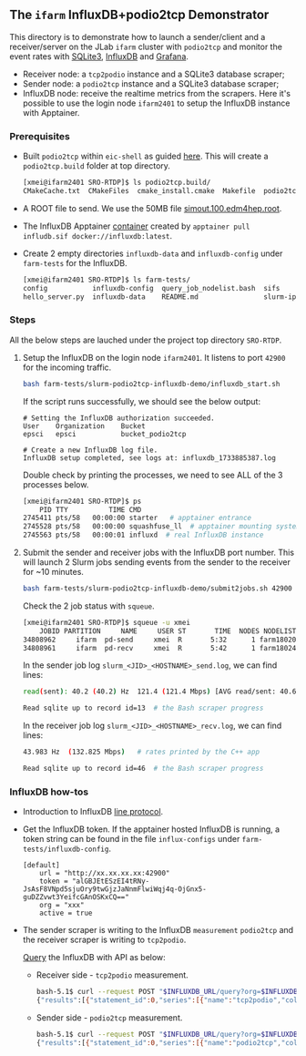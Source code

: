 ## The `ifarm` InfluxDB+podio2tcp Demonstrator

This directory is to demonstrate how to launch a sender/client and a receiver/server on the JLab `ifarm` cluster with `podio2tcp` and monitor the event rates with [SQLite3](https://www.sqlite.org/about.html), [InfluxDB](https://docs.influxdata.com/influxdb/v2/) and [Grafana](https://grafana.com/docs/grafana/latest/getting-started/).

- Receiver node: a `tcp2podio` instance and a SQLite3 database scraper;
- Sender node: a `podio2tcp` instance and a SQLite3 database scraper;
- InfluxDB node: receive the realtime metrics from the scrapers. Here it's possible to use the login node `ifarm2401` to setup the InfluxDB instance with Apptainer.

### Prerequisites

- Built `podio2tcp` within `eic-shell` as guided [here](../../src/utilities/cpp/podio2tcp/README.md). This will create a `podio2tcp.build` folder at top directory.

    ```bash
    [xmei@ifarm2401 SRO-RTDP]$ ls podio2tcp.build/
    CMakeCache.txt  CMakeFiles  cmake_install.cmake  Makefile  podio2tcp  tcp2podio
    ```

- A ROOT file to send. We use the 50MB file [simout.100.edm4hep.root](../../containers/podio-eicrecon/simout.100.edm4hep.root).
- The InfluxDB Apptainer [container](../sifs/containers) created by `apptainer pull infludb.sif docker://influxdb:latest`.
- Create 2 empty directories `influxdb-data` and `influxdb-config` under `farm-tests` for the InfluxDB.

    ```bash
    [xmei@ifarm2401 SRO-RTDP]$ ls farm-tests/
    config           influxdb-config  query_job_nodelist.bash  sifs                    slurm-podio2tcp-influxdb-demo
    hello_server.py  influxdb-data    README.md                slurm-iperf3-prom-demo  workflow
    ```

### Steps

All the below steps are lauched under the project top directory `SRO-RTDP`.

1. Setup the InfluxDB on the login node `ifarm2401`. It listens to port `42900` for the incoming traffic.
   
    ```bash
    bash farm-tests/slurm-podio2tcp-influxdb-demo/influxdb_start.sh
    ```

    If the script runs successfully, we should see the below output:
    ```
    # Setting the InfluxDB authorization succeeded.
    User    Organization    Bucket
    epsci   epsci           bucket_podio2tcp

    # Create a new InfluxDB log file.
    InfluxDB setup completed, see logs at: influxdb_1733885387.log
    ```

    Double check by printing the processes, we need to see ALL of the 3 processes below.
    ```bash
    [xmei@ifarm2401 SRO-RTDP]$ ps
        PID TTY          TIME CMD
    2745411 pts/58   00:00:00 starter   # apptainer entrance
    2745528 pts/58   00:00:00 squashfuse_ll  # apptainer mounting system
    2745563 pts/58   00:00:01 influxd  # real InfluxDB instance
    ```

2. Submit the sender and receiver jobs with the InfluxDB port number. This will launch 2 Slurm jobs sending events from the sender to the receiver for ~10 minutes.

    ```bash
    bash farm-tests/slurm-podio2tcp-influxdb-demo/submit2jobs.sh 42900
    ```

   Check the 2 job status with `squeue`.
    ```bash
    [xmei@ifarm2401 SRO-RTDP]$ squeue -u xmei
        JOBID PARTITION     NAME     USER ST       TIME  NODES NODELIST(REASON)
    34808962     ifarm  pd-send     xmei  R       5:32      1 farm180207
    34808961     ifarm  pd-recv     xmei  R       5:42      1 farm180245
    ```
   In the sender job log `slurm_<JID>_<HOSTNAME>_send.log`, we can find lines:

    ```bash
    read(sent): 40.2 (40.2) Hz  121.4 (121.4 Mbps) [AVG read/sent: 40.6 (40.6) Hz  122.5 (122.5 Mbps)]  # rates printed by the C++ app

    Read sqlite up to record id=13  # the Bash scraper progress
    ```
   In the receiver job log `slurm_<JID>_<HOSTNAME>_recv.log`, we can find lines:

    ```bash
    43.983 Hz  (132.825 Mbps)   # rates printed by the C++ app

    Read sqlite up to record id=46  # the Bash scraper progress
    ```

### InfluxDB how-tos
- Introduction to InfluxDB [line protocol](https://docs.influxdata.com/influxdb/cloud/get-started/write/#line-protocol).

- Get the InfluxDB token.
  If the apptainer hosted InfluxDB is running, a token string can be found in the file `influx-configs` under `farm-tests/influxdb-config`.
    ```
    [default]
        url = "http://xx.xx.xx.xx:42900"
        token = "alGBJEtESzEI4tRNy-JsAsF8VNpd5sjuOry9twGjzJaNnmFlwiWqj4q-OjGnx5-guDZZvwt3YeifcGAnOSKxCQ=="
        org = "xxx"
        active = true
    ```
- The sender scraper is writing to the InfluxDB `measurement` `podio2tcp` and the receiver scraper is writing to `tcp2podio`.

  [Query](https://docs.influxdata.com/influxdb/cloud/get-started/query/?t=InfluxDB+API) the InfluxDB with API as below:

  - Receiver side - `tcp2podio` measurement.
    ```bash
    bash-5.1$ curl --request POST "$INFLUXDB_URL/query?org=$INFLUXDB_ORG&bucket=${INFLUXDB_BUCKET}" --header "Authorization: Token $INFLUXDB_TOKEN" --data-urlencode "rp=autogen" --data-urlencode "db=bucket_podio2tcp" --data-urlencode "q=SELECT * FROM tcp2podio WHERE time >= '2024-12-11T04:04:24Z'"
    {"results":[{"statement_id":0,"series":[{"name":"tcp2podio","columns":["time","hostname","pid","rateHz_period","rateMbps_period","role"],"values":[["2024-12-11T04:18:15.009Z","farm180228","1380783",0.633,1.912,"RECV"]]}]}]}
    ```
  - Sender side - `podio2tcp` measurement.

    ```bash
    bash-5.1$ curl --request POST "$INFLUXDB_URL/query?org=$INFLUXDB_ORG&bucket=${INFLUXDB_BUCKET}" --header "Authorization: Token $INFLUXDB_TOKEN" --data-urlencode "rp=autogen" --data-urlencode "db=bucket_podio2tcp" --data-urlencode "q=SELECT * FROM podio2tcp WHERE time >= '2024-12-11T04:24:20Z'"
    {"results":[{"statement_id":0,"series":[{"name":"podio2tcp","columns":["time","hostname","pid","rateHz_read_period","rateHz_read_total","rateHz_sent_period","rateHz_sent_total","rateMbps_read_period","rateMbps_read_total","rateMbps_sent_period","rateMbps_sent_total","role"],"values":[["2024-12-11T04:24:20.292Z","farm1972","3773416",46.6,46.8,46.6,46.8,140.7,141.4,140.7,141.4,"SEND"]]}]}]}
    ```
